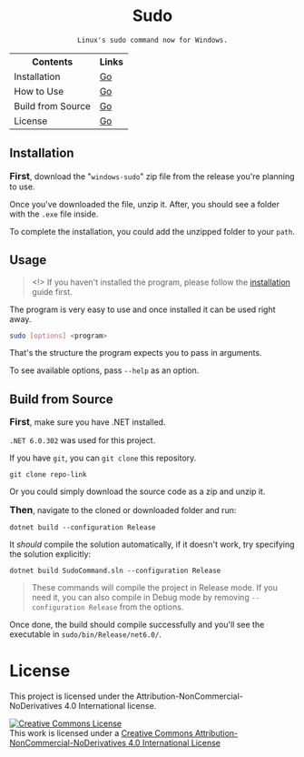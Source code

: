 <div align="center">
    <h1>Sudo</h1>

    Linux's sudo command now for Windows.
</div>
<div align="center">
    <table>
        <tr>
            <th>Contents</th>
            <th>Links</th>
        </tr>
        <tr>
            <td>Installation</td>
            <td>
                <a href="#installation">Go</a>
            </td>
        </tr>
        <tr>
            <td>How to Use</td>
            <td>
                <a href="#usage">Go</a>
            </td>
        </tr>
        <tr>
            <td>Build from Source</td>
            <td>
                <a href="#build-from-source">Go</a>
            </td>
        </tr>
        <tr>
            <td>License</td>
            <td>
                <a href="#license">Go</a>
            </td>
        </tr>
    </table>
</div>

## Installation
<h3 style="display: inline;">First</h3>, download the "<code>windows-sudo</code>" zip file from the release you're planning to use.

Once you've downloaded the file, unzip it. After, you should see a folder with the `.exe` file inside.

To complete the installation, you could add the unzipped folder to your `path`.

## Usage
> <!> If you haven't installed the program, please follow the [installation](#installation) guide first.

The program is very easy to use and once installed it can be used right away.

```bash
sudo [options] <program>
```
That's the structure the program expects you to pass in arguments.

To see available options, pass `--help` as an option.

## Build from Source

<h3 style="display:inline;">First</h3>, make sure you have .NET installed.

`.NET 6.0.302` was used for this project.

If you have `git`, you can `git clone` this repository.
```shell
git clone repo-link
```
Or you could simply download the source code as a zip and unzip it.

<h3 style="display:inline;">Then</h3>, navigate to the cloned or downloaded folder and run:

```shell
dotnet build --configuration Release
```
It *should* compile the solution automatically, if it doesn't work, try specifying the solution explicitly:
```shell
dotnet build SudoCommand.sln --configuration Release
```

> These commands will compile the project in Release mode. If you need it, you can also compile in Debug mode by removing `--configuration Release` from the options.

Once done, the build should compile successfully and you'll see the executable in `sudo/bin/Release/net6.0/`.

# License
 This project is licensed under the Attribution-NonCommercial-NoDerivatives 4.0 International license.
 
 <a rel="license" href="http://creativecommons.org/licenses/by-nc-nd/4.0/"><img alt="Creative Commons License" style="border-width:0" src="https://i.creativecommons.org/l/by-nc-nd/4.0/88x31.png" /></a><br />This work is licensed under a <a rel="license" href="http://creativecommons.org/licenses/by-nc-nd/4.0/">Creative Commons Attribution-NonCommercial-NoDerivatives 4.0 International License</a>